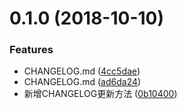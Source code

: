 <a name="0.1.0"></a>
# 0.1.0 (2018-10-10)


### Features

* CHANGELOG.md ([4cc5dae](https://github.com/huangying1111/React16-TypeScript-Antd-Scss/commit/4cc5dae))
* CHANGELOG.md ([ad6da24](https://github.com/huangying1111/React16-TypeScript-Antd-Scss/commit/ad6da24))
* 新增CHANGELOG更新方法 ([0b10400](https://github.com/huangying1111/React16-TypeScript-Antd-Scss/commit/0b10400))



